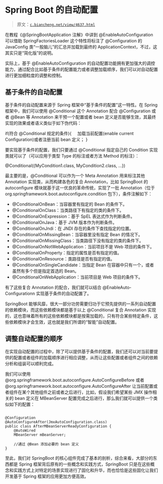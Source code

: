 # Spring Boot 的自动配置

> 原文：[`c.biancheng.net/view/4637.html`](http://c.biancheng.net/view/4637.html)

在教程《@SpringBootApplication 注解》中讲到 @EnableAutoConfiguration 可以借助 SpringFactoriesLoader 这个特性将标注了 @Configuration 的 JavaConfig 类“一股脑儿”的汇总并加载到最终的 ApplicationContext，不过，这其实只是“简化版”的说明。

实际上，基于 @EnableAutoConfiguration 的自动配置功能拥有更加强大的调控能力，通过配合比如基于条件的配置能力或者调整加载顺序，我们可以对自动配置进行更加细粒度的调整和控制。

## 基于条件的自动配置

基于条件的自动配置来源于 Spring 框架中“基于条件的配置”这一特性。在 Spring 框架中，我们可以使用 @Conditional 这个 Annotation 配合 @Configuration 或者 @Bean 等 Annotation 来干预一个配置或者 bean 定义是否能够生效，其最终实现的效果或者语义类似于如下伪代码：

if(符合 @Conditional 规定的条件){
    加载当前配置(enable current Configuration)或者注册当前 bean 定义；
}

要实现基于条件的配置，我们只要通过 @Conditional 指定自己的 Condition 实现类就可以了（可以应用于类型 Type 的标注或者方法 Method 的标注）：

@Conditional({MyCondition1.class, MyCondition2.class, ...})

最主要的是，@Conditional 可以作为一个 Meta Annotation 用来标注其他 Annotation 实现类，从而构建各色的复合 Annotation，比如 SpringBoot 的 autoconfigure 模块就基于这一优良的革命传统，实现了一批 Annotation（位于 org.springframework.boot.autoconfigure.condition 包下），条件注解如下：

*   @ConditionalOnBean：当容器里有指定的 Bean 的条件下。
*   @ConditionalOnClass：当类路径下有指定的类的条件下。
*   @ConditionalOnExpression：基于 SpEL 表达式作为判断条件。
*   @ConditionalOnJava：基于 JVM 版本作为判断条件。
*   @ConditionalOnJndi：在 JNDI 存在的条件下查找指定的位置。
*   @ConditionalOnMissingBean：当容器里没有指定 Bean 的情况下。
*   @ConditionalOnMissingClass：当类路径下没有指定的类的条件下。
*   @ConditionalOnNotWebApplication：当前项目不是 Web 项目的条件下。
*   @ConditionalOnProperty：指定的属性是否有指定的值。
*   @ConditionalOnResource：类路径是否有指定的值。
*   @ConditionalOnSingleCandidate：当指定 Bean 在容器中只有一个，或者虽然有多个但是指定首选的 Bean。
*   @ConditionalOnWebApplication：当前项目是 Web 项目的条件下。

有了这些复合 Annotation 的配合，我们就可以结合 @EnableAuto-Configurationn 实现基于条件的自动配置了。

SpringBoot 能够风靡，很大一部分功劳需要归功于它预先提供的一系列自动配置的依赖模块，而这些依赖模块都是基于以上 @Conditional 复合 Annotation 实现的，这也意味着所有的这些依赖模块都是按需加载的，只有符合某些特定条件，这些依赖模块才会生效，这也就是我们所谓的“智能”自动配置。

## 调整自动配置的顺序

在实现自动配置的过程中，除了可以提供基于条件的配置，我们还可以对当前要提供的配置或者组件的加载顺序进行相应调整，从而让这些配置或者组件之间的依赖分析和组装可以顺利完成。

我们可以使用 @org.springframework.boot.autoconfigure.AutoConfigureBefore 或者 @org.springframework.boot.autoconfigure.AutoConfigureAfter 让当前配置或者组件在某个其他组件之前或者之后进行，比如，假设我们希望某些 JMX 操作相关的 bean 定义在 MBeanServer 配置完成之后进行，那么我们就可以提供一个类似如下的配置：

```

@Configuration
@AutoConfigureAfter(JmxAutoConfiguration.class)
public class AfterMBeanServerReadyConfiguration {
    @AutoWired
    MBeanServer mBeanServer;

    //通过 @Bean 添加必要的 bean 定义
}
```

至此，我们对 SpringBoot 的核心组件完成了基本的剖析，综合来看，大部分的东西都是 Spring 框架背后原有的一些概念和实践方式，SpringBoot 只是在这些概念和实践方式上对特定的场景实现进行了固化和升华，而也恰恰是这些固化让我们开发基于 Spring 框架的应用更加方便高效。